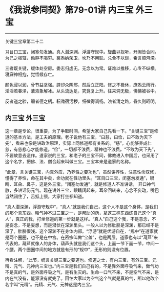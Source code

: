 # 《我说参同契》第79-01讲 内三宝 外三宝

------

关键三宝章第二十二

耳目口三宝，闭塞勿发通。真人潜深渊，浮游守规中。旋曲以视听，开阖皆合同。为己之枢辖，动静不竭穷。离炁纳荣卫，坎乃不用聪。兑合不以谈，希言顺鸿濛。

三者既关键，缓体处空房。委志归虚无，无念以为常。证难以推移，心专不纵横。寝寐神相抱，觉悟候存亡。

颜色浸以润，骨节益坚强。辟却众阴邪，然后立正阳。修之不极休，庶炁云雨行。淫淫若春泽，液液象解冰。从头流达足，究竟复上升。往来洞无极，怫怫被谷中。

反者道之验，弱者德之柄。耘锄宿污秽，细微得调畅。浊者清之路，昏久则昭明。

## 内三宝 外三宝

这一章是专论，很重要，为了争取时间，希望大家自己先看一下。“关键三宝”是修道的基本方法，是工夫的原理。老子说他有三宝，“曰慈，曰俭，曰不敢为天下先”，看来也像是讲政治原理，实际上同修道都有关系的。“慈”，心能够养成仁慈，有慈悲心才能修道。“俭”，一切都不浪费，精神也不浪费。“不敢为天下先”，不要故意去造作。道家说的三宝，和老子的三宝不同，佛教进入中国后，也采用了这个名字，把佛、法、僧合起来叫做三宝。三宝本来是道家的名称。

“此章，言关键三宝，内真外应，乃养性之要功也”，虽然讲养性，注意性命双修，懂得了养性，命在其中矣，命功就在性功里头。“耳目口三宝，闭塞勿发通”，眼睛、耳朵、鼻子，这是外三宝。“闭塞勿发通”，就是修道人不准讲话， 开口神气散，多讲话伤元气。现在讲外三宝，眼睛闭起来，耳朵回转来，心念不妄动，嘴巴当然闭住了，舌抵上颚，大家打坐都知道。

“真人潜深渊，浮游守规中”，“真人”就是我们自己，这个人不是这个身体，是我们的那个真东西。精气神不过三宝之一，是帮助的药，拿这三样东西炼自己这个“真人”，真正的我，打坐修道的第一步就是这样。“真人”自己这个我，不是意念，不是妄念，不是妄想，而是潜伏在深渊里头。一般人以为修肚脐是深渊，那已经不是深了，肚脐很浅。这个深渊不在身体内部。“浮游”就是优游自在，“规中”在道家就是两个圈圈，也不是在中宫。在密宗叫做“宝盖”，也是两层。道家也有以“葫芦”来代表的，葫芦就像人的身体，葫芦头就是我们这个头，上面一节下面一节，中间一个腰，两个圈圈中间的地方就是有形的“规中”，无形的则没有位置。

再看注解，“此节，统言关键三宝之要道也。修道之士，有内三宝，有外三宝。元精、元气、元神内三宝也。”内三宝是我们自己有的，不是靠外面呼吸气来，做气功不是真的气，是外面呼吸之气，是有生灭的。生命一口气不来，不是空气不来，是内在气没有，能源没有就完了。因怕大家以为空气这个气就是真的气，所以他改个名字叫“元精”。元精、元气、元神这是内三宝。